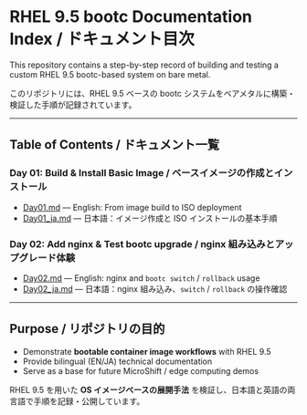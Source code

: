 # RHEL 9.5 bootc Documentation Index / ドキュメント目次

This repository contains a step-by-step record of building and testing a custom RHEL 9.5 bootc-based system on bare metal.

このリポジトリには、RHEL 9.5 ベースの bootc システムをベアメタルに構築・検証した手順が記録されています。

---

## Table of Contents / ドキュメント一覧

### Day 01: Build & Install Basic Image / ベースイメージの作成とインストール

- [Day01.md](./Day01.md) — English: From image build to ISO deployment  
- [Day01_ja.md](./Day01_ja.md) — 日本語：イメージ作成と ISO インストールの基本手順

### Day 02: Add nginx & Test bootc upgrade / nginx 組み込みとアップグレード体験

- [Day02.md](./Day02.md) — English: nginx and `bootc switch` / `rollback` usage  
- [Day02_ja.md](./Day02_ja.md) — 日本語：nginx 組み込み、`switch` / `rollback` の操作確認

---

## Purpose / リポジトリの目的

- Demonstrate **bootable container image workflows** with RHEL 9.5
- Provide bilingual (EN/JA) technical documentation
- Serve as a base for future MicroShift / edge computing demos

RHEL 9.5 を用いた **OS イメージベースの展開手法** を検証し、日本語と英語の両言語で手順を記録・公開しています。

